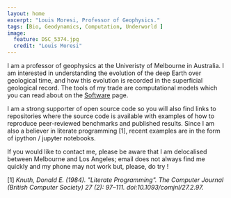 ```yaml
---
layout: home
excerpt: "Louis Moresi, Professor of Geophysics."
tags: [Bio, Geodynamics, Computation, Underworld ]
image:
  feature: DSC_5374.jpg
  credit: "Louis Moresi"
---
```


I am a professor of geophysics at the Univeristy of Melbourne in Australia. I am interested in understanding the evolution of the deep Earth over geological time, and how this evolution is recorded in the superficial geological record. The tools of my trade are computational models which you can read about on the [Software](http://localhost:4444/pages/Software/) page.

I am a strong supporter of open source code so you will also find links to repositories where the source code is available with examples of how to reproduce peer-reviewed benchmarks and published results. Since I am also a believer in literate programming [1],  recent examples are in the form of ipython / jupyter notebooks.

If you would like to contact me, please be aware that I am delocalised between Melbourne and Los Angeles; email does not always find me quickly and my phone may not work but, please, do try !

[1] _Knuth, Donald E. (1984). "Literate Programming". The Computer Journal (British Computer Society) 27 (2): 97–111. doi:10.1093/comjnl/27.2.97._
